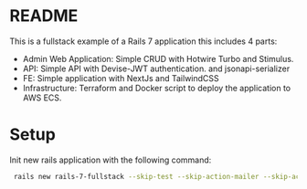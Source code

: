 # README

This is a fullstack example of a Rails 7 application this includes 4 parts:
- Admin Web Application: Simple CRUD with Hotwire Turbo and Stimulus.
- API: Simple API with Devise-JWT authentication. and jsonapi-serializer
- FE: Simple application with NextJs and TailwindCSS
- Infrastructure: Terraform and Docker script to deploy the application to AWS ECS.

# Setup
Init new rails application with the following command:
```bash
 rails new rails-7-fullstack --skip-test --skip-action-mailer --skip-action-mailbox --database=postgresql --javascript=esbuild --css=tailwind
 ```
